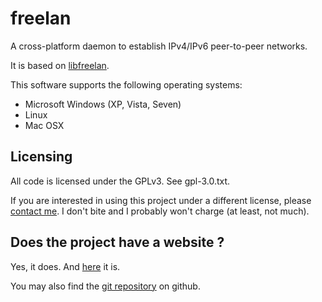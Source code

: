 freelan
=======

A cross-platform daemon to establish IPv4/IPv6 peer-to-peer networks.

It is based on [libfreelan](https://github.com/ereOn/libfreelan).

This software supports the following operating systems:

 - Microsoft Windows (XP, Vista, Seven)
 - Linux
 - Mac OSX

Licensing
---------

All code is licensed under the GPLv3. See gpl-3.0.txt.

If you are interested in using this project under a different license, please [contact me](mailto:julien.kauffmann__AT__freelan.org). I don't bite and I probably won't charge (at least, not much).

Does the project have a website ?
---------------------------------

Yes, it does. And [here](http://www.freelan.org/index.php) it is. 

You may also find the [git repository](https://github.com/ereOn/freelan) on github.
